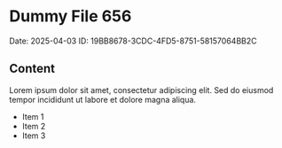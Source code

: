 # Dummy File 656

Date: 2025-04-03
ID: 19BB8678-3CDC-4FD5-8751-58157064BB2C

## Content

Lorem ipsum dolor sit amet, consectetur adipiscing elit.
Sed do eiusmod tempor incididunt ut labore et dolore magna aliqua.

* Item 1
* Item 2
* Item 3
